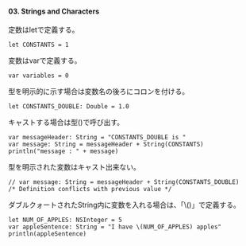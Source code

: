 #### 03. Strings and Characters
定数はletで定義する。

```
let CONSTANTS = 1
```

変数はvarで定義する。

```
var variables = 0
```

型を明示的に示す場合は変数名の後ろにコロンを付ける。

```
let CONSTANTS_DOUBLE: Double = 1.0
```

キャストする場合は型()で呼び出す。

```
var messageHeader: String = "CONSTANTS_DOUBLE is "
var message: String = messageHeader + String(CONSTANTS)
println("message : " + message)
```

型を明示された変数はキャスト出来ない。

```
// var message: String = messageHeader + String(CONSTANTS_DOUBLE)
/* Definition conflicts with previous value */
```

ダブルクォートされたString内に変数を入れる場合は、「\\()」で定義する。

```
let NUM_OF_APPLES: NSInteger = 5
var appleSentence: String = "I have \(NUM_OF_APPLES) apples"
println(appleSentence)
```
